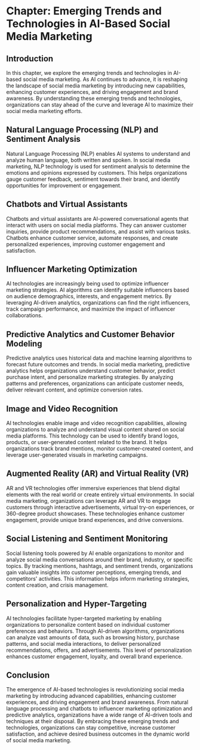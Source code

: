 Chapter: Emerging Trends and Technologies in AI-Based Social Media Marketing
============================================================================

Introduction
------------

In this chapter, we explore the emerging trends and technologies in AI-based social media marketing. As AI continues to advance, it is reshaping the landscape of social media marketing by introducing new capabilities, enhancing customer experiences, and driving engagement and brand awareness. By understanding these emerging trends and technologies, organizations can stay ahead of the curve and leverage AI to maximize their social media marketing efforts.

Natural Language Processing (NLP) and Sentiment Analysis
--------------------------------------------------------

Natural Language Processing (NLP) enables AI systems to understand and analyze human language, both written and spoken. In social media marketing, NLP technology is used for sentiment analysis to determine the emotions and opinions expressed by customers. This helps organizations gauge customer feedback, sentiment towards their brand, and identify opportunities for improvement or engagement.

Chatbots and Virtual Assistants
-------------------------------

Chatbots and virtual assistants are AI-powered conversational agents that interact with users on social media platforms. They can answer customer inquiries, provide product recommendations, and assist with various tasks. Chatbots enhance customer service, automate responses, and create personalized experiences, improving customer engagement and satisfaction.

Influencer Marketing Optimization
---------------------------------

AI technologies are increasingly being used to optimize influencer marketing strategies. AI algorithms can identify suitable influencers based on audience demographics, interests, and engagement metrics. By leveraging AI-driven analytics, organizations can find the right influencers, track campaign performance, and maximize the impact of influencer collaborations.

Predictive Analytics and Customer Behavior Modeling
---------------------------------------------------

Predictive analytics uses historical data and machine learning algorithms to forecast future outcomes and trends. In social media marketing, predictive analytics helps organizations understand customer behavior, predict purchase intent, and personalize marketing strategies. By analyzing patterns and preferences, organizations can anticipate customer needs, deliver relevant content, and optimize conversion rates.

Image and Video Recognition
---------------------------

AI technologies enable image and video recognition capabilities, allowing organizations to analyze and understand visual content shared on social media platforms. This technology can be used to identify brand logos, products, or user-generated content related to the brand. It helps organizations track brand mentions, monitor customer-created content, and leverage user-generated visuals in marketing campaigns.

Augmented Reality (AR) and Virtual Reality (VR)
-----------------------------------------------

AR and VR technologies offer immersive experiences that blend digital elements with the real world or create entirely virtual environments. In social media marketing, organizations can leverage AR and VR to engage customers through interactive advertisements, virtual try-on experiences, or 360-degree product showcases. These technologies enhance customer engagement, provide unique brand experiences, and drive conversions.

Social Listening and Sentiment Monitoring
-----------------------------------------

Social listening tools powered by AI enable organizations to monitor and analyze social media conversations around their brand, industry, or specific topics. By tracking mentions, hashtags, and sentiment trends, organizations gain valuable insights into customer perceptions, emerging trends, and competitors' activities. This information helps inform marketing strategies, content creation, and crisis management.

Personalization and Hyper-Targeting
-----------------------------------

AI technologies facilitate hyper-targeted marketing by enabling organizations to personalize content based on individual customer preferences and behaviors. Through AI-driven algorithms, organizations can analyze vast amounts of data, such as browsing history, purchase patterns, and social media interactions, to deliver personalized recommendations, offers, and advertisements. This level of personalization enhances customer engagement, loyalty, and overall brand experience.

Conclusion
----------

The emergence of AI-based technologies is revolutionizing social media marketing by introducing advanced capabilities, enhancing customer experiences, and driving engagement and brand awareness. From natural language processing and chatbots to influencer marketing optimization and predictive analytics, organizations have a wide range of AI-driven tools and techniques at their disposal. By embracing these emerging trends and technologies, organizations can stay competitive, increase customer satisfaction, and achieve desired business outcomes in the dynamic world of social media marketing.
